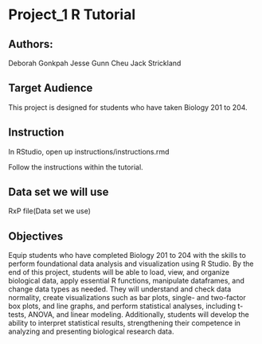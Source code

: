 # Project_1 R Tutorial

## Authors: 
Deborah Gonkpah
Jesse Gunn Cheu
Jack Strickland 



 ## Target Audience

This project is designed for students who have taken Biology 201 to 204.

## Instruction
In RStudio, open up instructions/instructions.rmd

Follow the instructions within the tutorial.

## Data set we will use
RxP file(Data set we use)

## Objectives
Equip students who have completed Biology 201 to 204 with the skills to perform foundational data analysis and visualization using R Studio. By the end of this project, students will be able to load, view, and organize biological data, apply essential R functions, manipulate dataframes, and change data types as needed. They will understand and check data normality, create visualizations such as bar plots, single- and two-factor box plots, and line graphs, and perform statistical analyses, including t-tests, ANOVA, and linear modeling. Additionally, students will develop the ability to interpret statistical results, strengthening their competence in analyzing and presenting biological research data.


